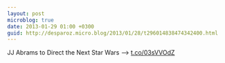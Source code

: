 ```yaml
---
layout: post
microblog: true
date: 2013-01-29 01:00 +0300
guid: http://desparoz.micro.blog/2013/01/28/t296014838474342400.html
---
```

JJ Abrams to Direct the Next Star Wars ⟶ [t.co/03sVVOdZ](http://t.co/03sVVOdZ)
